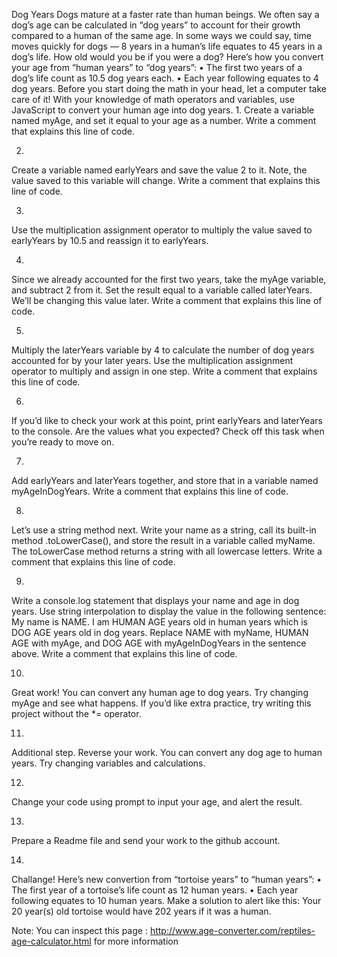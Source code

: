 Dog Years
Dogs mature at a faster rate than human beings. We often say a dog’s age can be calculated in “dog years” to account for their growth compared to a human of the same age. In some ways we could say, time moves quickly for dogs — 8 years in a human’s life equates to 45 years in a dog’s life. How old would you be if you were a dog?
Here’s how you convert your age from “human years” to “dog years”:
•	The first two years of a dog’s life count as 10.5 dog years each.
•	Each year following equates to 4 dog years.
Before you start doing the math in your head, let a computer take care of it! With your knowledge of math operators and variables, use JavaScript to convert your human age into dog years.
1.
Create a variable named myAge, and set it equal to your age as a number.
Write a comment that explains this line of code.

2.
Create a variable named earlyYears and save the value 2 to it. Note, the value saved to this variable will change.
Write a comment that explains this line of code.

3.
Use the multiplication assignment operator to multiply the value saved to earlyYears by 10.5 and reassign it to earlyYears.

4.
Since we already accounted for the first two years, take the myAge variable, and subtract 2 from it.
Set the result equal to a variable called laterYears. We’ll be changing this value later.
Write a comment that explains this line of code.

5.
Multiply the laterYears variable by 4 to calculate the number of dog years accounted for by your later years. Use the multiplication assignment operator to multiply and assign in one step.
Write a comment that explains this line of code.

6.
If you’d like to check your work at this point, print earlyYears and laterYears to the console. Are the values what you expected?
Check off this task when you’re ready to move on.

7.
Add earlyYears and laterYears together, and store that in a variable named myAgeInDogYears.
Write a comment that explains this line of code.

8.
Let’s use a string method next.
Write your name as a string, call its built-in method .toLowerCase(), and store the result in a variable called myName.
The toLowerCase method returns a string with all lowercase letters.
Write a comment that explains this line of code.

9.
Write a console.log statement that displays your name and age in dog years. Use string interpolation to display the value in the following sentence:
My name is NAME. I am HUMAN AGE years old in human years which is DOG AGE years old in dog years.
Replace NAME with myName, HUMAN AGE with myAge, and DOG AGE with myAgeInDogYears in the sentence above.
Write a comment that explains this line of code.


10.
Great work! You can convert any human age to dog years. Try changing myAge and see what happens.
If you’d like extra practice, try writing this project without the *= operator.

11.
Additional step. Reverse your work. You can convert any dog age to human years. Try changing variables and calculations.

12.
Change your code using prompt to input your age, and alert the result.

13.
Prepare a Readme file and send your work to the github account.

14.
Challange!
Here’s new convertion from “tortoise years” to “human years”:
•	The first year of a tortoise’s life count as 12 human years.
•	Each year following equates to 10 human years.
Make a solution to alert like this:
Your 20 year(s) old tortoise would have 202 years if it was a human.

Note: You can inspect this page : http://www.age-converter.com/reptiles-age-calculator.html for more information

